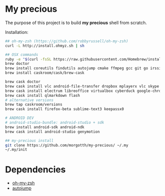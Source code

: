 
# My precious #

The purpose of this project is to build **my precious** shell from scratch.

Installation:

```bash
## oh-my-zsh (https://github.com/robbyrussell/oh-my-zsh)
curl -L http://install.ohmyz.sh | sh

## OSX commands
ruby -e "$(curl -fsSL https://raw.githubusercontent.com/Homebrew/install/master/install)"
brew doctor
brew install coreutils findutils autojump cmake ffmpeg gcc git go irssi latex2rtf mkvtoolnix ncdu scala tmux tree wget htop rename git-flow
brew install caskroom/cask/brew-cask

brew cask doctor
brew cask install vlc android-file-transfer dropbox mplayerx vlc skype alfred iterm2 spotify
brew cask install electrum libreoffice virtualbox cyberduck google-chrome the-unarchiver tunnelblick
brew cask install qlmarkdown flash
# alternative versions
brew tap caskroom/versions
brew cask install firefox-beta sublime-text3 keepassx0

# ANDROID DEV
# android-studio-bundle: android-studio + sdk
brew install android-sdk android-ndk
brew cask install android-studio genymotion

## my-precious install
git clone https://github.com/morgotth/my-precious/ ~/.my
~/.my/init
```

# Dependencies #

- [oh-my-zsh](https://github.com/robbyrussell/oh-my-zsh)
- [autojump](https://github.com/joelthelion/autojump)

